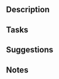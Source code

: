## Description

<!-- Describe the purpose of the issue, why a change has to be done, and how if possible -->

## Tasks

<!-- List the tasks that must be done -->

## Suggestions

<!-- Add here any relevant suggestion, such as an implementation detail or a library to use -->

## Notes

<!--
    Add here some additional information that could be relevant for the assignee.
    It can be a related issue, some context, or anything else.
-->
